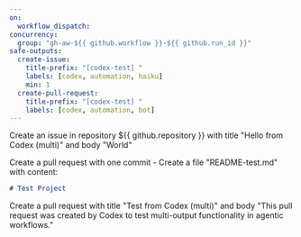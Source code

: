 ```yaml
---
on:
  workflow_dispatch:
concurrency:
  group: "gh-aw-${{ github.workflow }}-${{ github.run_id }}"
safe-outputs:
  create-issue:
    title-prefix: "[codex-test] "
    labels: [codex, automation, haiku]
    min: 1
  create-pull-request:
    title-prefix: "[codex-test] "
    labels: [codex, automation, bot]
---
```


Create an issue in repository ${{ github.repository }} with title "Hello from Codex (multi)" and body "World"

Create a pull request with one commit - Create a file "README-test.md" with content:
   ```markdown
   # Test Project
   ```

Create a pull request with title "Test from Codex (multi)" and body "This pull request was created by Codex to test multi-output functionality in agentic workflows."
